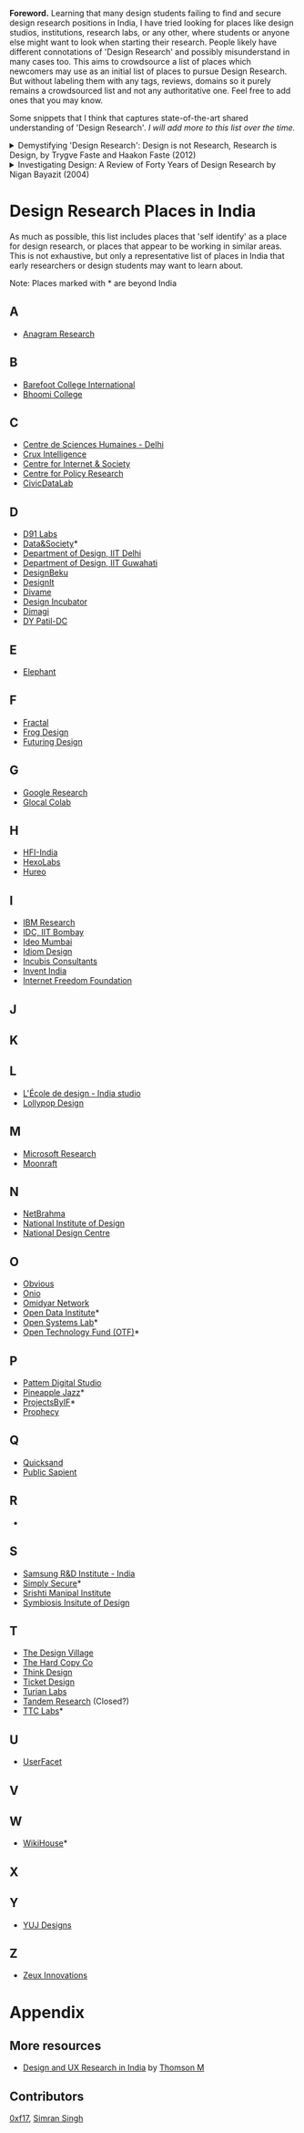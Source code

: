 **Foreword.**
Learning that many design students failing to find and secure design research positions in India, I have tried looking for places like design studios, institutions, research labs, or any other, where students or anyone else might want to look when starting their research. People likely have different connotations of 'Design Research' and possibly misunderstand in many cases too. This aims to crowdsource a list of places which newcomers may use as an initial list of places to pursue Design Research. But without labeling them with any tags, reviews, domains so it purely remains a crowdsourced list and not any authoritative one. Feel free to add ones that you may know.

Some snippets that I think that captures state-of-the-art shared understanding of 'Design Research'. _I will add more to this list over the time._

<details>
<summary>Demystifying 'Design Research': Design is not Research, Research is Design, by Trygve Faste and Haakon Faste (2012)</summary>

[Link to paper](https://www.idsa.org/sites/default/files/Faste.pdf)
> The past decade has seen tremendous interest in design and “design research” from a multitude of perspectives in industry and academia. Indeed, the term “design research” has become part of the common vernacular in the field of design and is increasingly used to describe a myriad of possible approaches, perspectives, philosophies and methods. To give just one example, design research conducted by academics—which tends to lead to insights documented in scientific publications—is drastically different from research conducted by product design practitioners where the intent is to capture design insights and embed them in artifacts.

> Research is generally defined as a systematic investigation that establishes novel facts, solves new or existing problems, proves new ideas, or develops new theories. It is primarily associated with the search for knowledge, especially in the sciences and technological fields. Design, in contrast, deals with the act of planning and communicating a course of action to others, usually through the creative exploration of an area of interest. Charles Eames defined design as “A plan for arranging elements in such a way as to best accomplish a particular purpose.” (Neuhart et al. 1989) The term “design research” combines these two reasonably well-understood areas of practice, research and design, resulting in a seemingly meaningful merger roughly equivalent to the investigation of knowledge through purposeful design. In this regard numerous authors have articulated design research as both the study of design and the process of knowledge production that occurs through the act of design (e.g. Biggs 2002, Laurel 2003, Fallman 2007, Koskinen et al 2011). Yet because the term has become so broadly used in practice without being fully understood beyond the conjunction of design with research, particularly in academic circles, it has come to mean widely differing things to different people. Indeed, Krippendorff (2007) has argued that in actuality design research is an oxymoron “whose contradictions, because they are not obvious to everyone, can lead its naïve users into thinking of it as a kind of research similar to what reputable scientists do.” Rather, a comprehensive understanding of the term requires sensitivity to the cultural nuances and contextual differences across subdomains of research and design.
</details>

<details>
<summary>Investigating Design: A Review of Forty Years of Design Research by Nigan Bayazit (2004)</summary>

  [Link to article](https://direct.mit.edu/desi/article-abstract/20/1/16/60104/Investigating-Design-A-Review-of-Forty-Years-of?redirectedFrom=fulltext)
> What is Design Research? This paper will start to answer the above question with the definition of L. Bruce Archer: “Design research is systemic inquiry whose goals is knowledge of, or in, the embodiment of configuration, composition, structure, purpose, value and meaning in human-made things and systems.”

> In this paper, looking at design research from the design methodology and design science perspectives restricts our view in a sense that is necessary for such a topic. Design research tries to answer the obligations of design to the humanities:

> (a) Design research is concerned with the physicial embodiment of human-made things, how these things perform their jobs, and how they work, (b) Design research is concerned with construction as a human activity, how designers work, how they think, and how they carry out design activity, (c) Design research is concerned with what is achieved at the end of a purposeful design activity, how an artificial thing appears, and what it means, (d) Design research is concerned with the embodiment of configurations, (e) Design research is a systematic search and acquisition of knowledge related to design and design activity.
</details>

# Design Research Places in India
As much as possible, this list includes places that 'self identify' as a place for design research, or places that appear to be working in similar areas. This is not exhaustive, but only a representative list of places in India that early researchers or design students may want to learn about.

Note: Places marked with * are beyond India

## A
- [Anagram Research](https://anagramresearch.com)

## B
- [Barefoot College International](https://www.barefootcollege.org)
- [Bhoomi College](https://bhoomicollege.org)

## C
- [Centre de Sciences Humaines - Delhi](https://www.csh-delhi.com)
- [Crux Intelligence](https://cruxintelligence.com)
- [Centre for Internet & Society](https://cis-india.org)
- [Centre for Policy Research](https://cprindia.org)
- [CivicDataLab](https://civicdatalab.in/)

## D
- [D91 Labs](https://d91labs.org)
- [Data&Society](https://datasociety.net/)*
- [Department of Design, IIT Delhi](https://design.iitd.ac.in)
- [Department of Design, IIT Guwahati](https://www.iitg.ac.in/design)
- [DesignBeku](http://designbeku.in)
- [DesignIt](https://www.designit.com/services/capabilities/design-research)
- [Divame](https://www.divami.com)
- [Design Incubator](http://www.designincubator.com)
- [Dimagi](https://www.dimagi.com)
- [DY Patil-DC](http://dypdc.com/index.php)

## E
- [Elephant](https://elephantdesign.com)

## F
- [Fractal](https://fractal.ai)
- [Frog Design](https://www.frogdesign.com)
- [Futuring Design](https://futuring.design/)

## G
- [Google Research](https://research.google)
- [Glocal Colab](https://www.glocalcolab.com)

## H
- [HFI-India](https://humanfactors.com)
- [HexoLabs](https://www.hexolabs.com)
- [Hureo](https://hureo.com)

## I 
- [IBM Research](https://research.ibm.com/labs/india/)
- [IDC, IIT Bombay](http://www.idc.iitb.ac.in/)
- [Ideo Mumbai](http://www.ideo.com)
- [Idiom Design](https://www.idiom.co.in)
- [Incubis Consultants](https://incubis.net)
- [Invent India](https://www.inventindia.com/)
- [Internet Freedom Foundation](https://lnk.bio/internetfreedom/)

## J

## K

## L
- [L'École de design - India studio](https://en.lecolededesign.com)
- [Lollypop Design](https://www.lollypop.design)

## M
- [Microsoft Research](https://www.microsoft.com/en-us/research/)
- [Moonraft](https://moonraft.com)

## N
- [NetBrahma](https://netbramha.com/)
- [National Institute of Design](https://www.nid.edu/)
- [National Design Centre](http://www.nationaldesigncentre.org)

## O
- [Obvious](https://obvious.in)
- [Onio](https://www.oniodesign.com)
- [Omidyar Network](https://omidyar.com)
- [Open Data Institute](https://theodi.org/about-the-odi/jobs/)*
- [Open Systems Lab](https://www.opensystemslab.io/vision)*
- [Open Technology Fund (OTF)](https://www.opentech.fund/labs/)*

## P
- [Pattem Digital Studio](https://pattemdigital.com/ux-design-research/)
- [Pineapple Jazz](https://www.pineapplejazz.com/)*
- [ProjectsByIF](https://www.projectsbyif.com/)*
- [Prophecy](https://prophecy.one)

## Q
- [Quicksand](http://quicksand.co.in)
- [Public Sapient](https://www.publicissapient.com)

## R
- 

## S
- [Samsung R&D Institute - India](https://research.samsung.com/sri-b)
- [Simply Secure](https://simplysecure.org/what-we-do/)*
- [Srishti Manipal Institute](http://srishtimanipalinstitute.in)
- [Symbiosis Insitute of Design](https://www.sid.edu.in)


## T
- [The Design Village](https://thedesignvillage.org)
- [The Hard Copy Co](https://thehardcopy.co)
- [Think Design](https://think.design)
- [Ticket Design](https://www.ticketdesign.com/design-research/)
- [Turian Labs](https://www.turianlabs.com)
- [Tandem Research](https://tandemresearch.org) (Closed?)
- [TTC Labs](https://www.ttclabs.net/research)* 

## U
- [UserFacet](https://www.userfacet.com/)

## V

## W
- [WikiHouse](https://www.wikihouse.cc/Contributors)*

## X

## Y 
- [YUJ Designs](https://www.yujdesigns.com)

## Z
- [Zeux Innovations](https://zeuxinnovation.com)

# Appendix
## More resources
- [Design and UX Research in India](https://www.notion.so/Design-UX-Research-in-India-3a9cef94b52e4f60b2e8aef0665ba349) by [Thomson M](https://twitter.com/thedigitalmonk)

## Contributors
[0xf17](https://twitter.com/_0xf17), [Simran Singh](https://twitter.com/simraan98)
